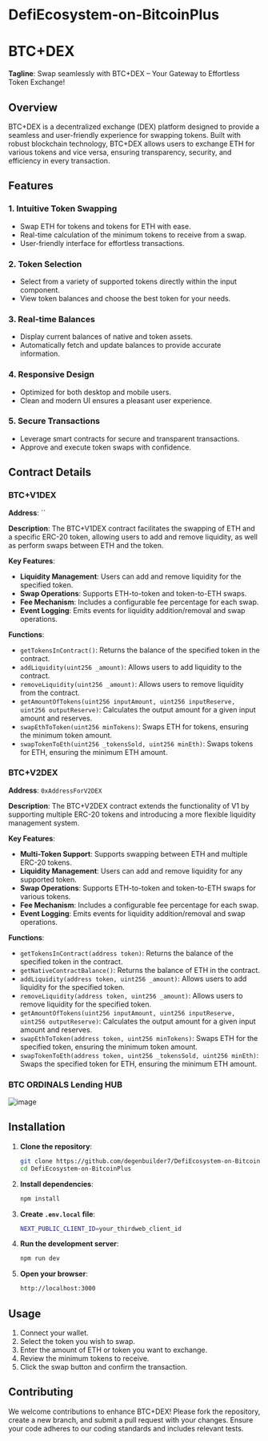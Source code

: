 # DefiEcosystem-on-BitcoinPlus

# BTC+DEX

**Tagline**: Swap seamlessly with BTC+DEX – Your Gateway to Effortless Token Exchange!

## Overview

BTC+DEX is a decentralized exchange (DEX) platform designed to provide a seamless and user-friendly experience for swapping tokens. Built with robust blockchain technology, BTC+DEX allows users to exchange ETH for various tokens and vice versa, ensuring transparency, security, and efficiency in every transaction.


## Features

### 1. **Intuitive Token Swapping**
- Swap ETH for tokens and tokens for ETH with ease.
- Real-time calculation of the minimum tokens to receive from a swap.
- User-friendly interface for effortless transactions.

### 2. **Token Selection**
- Select from a variety of supported tokens directly within the input component.
- View token balances and choose the best token for your needs.

### 3. **Real-time Balances**
- Display current balances of native and token assets.
- Automatically fetch and update balances to provide accurate information.

### 4. **Responsive Design**
- Optimized for both desktop and mobile users.
- Clean and modern UI ensures a pleasant user experience.

### 5. **Secure Transactions**
- Leverage smart contracts for secure and transparent transactions.
- Approve and execute token swaps with confidence.

## Contract Details

### BTC+V1DEX

**Address**: ``

**Description**: The BTC+V1DEX contract facilitates the swapping of ETH and a specific ERC-20 token, allowing users to add and remove liquidity, as well as perform swaps between ETH and the token.

**Key Features**:
- **Liquidity Management**: Users can add and remove liquidity for the specified token.
- **Swap Operations**: Supports ETH-to-token and token-to-ETH swaps.
- **Fee Mechanism**: Includes a configurable fee percentage for each swap.
- **Event Logging**: Emits events for liquidity addition/removal and swap operations.

**Functions**:
- `getTokensInContract()`: Returns the balance of the specified token in the contract.
- `addLiquidity(uint256 _amount)`: Allows users to add liquidity to the contract.
- `removeLiquidity(uint256 _amount)`: Allows users to remove liquidity from the contract.
- `getAmountOfTokens(uint256 inputAmount, uint256 inputReserve, uint256 outputReserve)`: Calculates the output amount for a given input amount and reserves.
- `swapEthToToken(uint256 minTokens)`: Swaps ETH for tokens, ensuring the minimum token amount.
- `swapTokenToEth(uint256 _tokensSold, uint256 minEth)`: Swaps tokens for ETH, ensuring the minimum ETH amount.

### BTC+V2DEX

**Address**: `0xAddressForV2DEX`

**Description**: The BTC+V2DEX contract extends the functionality of V1 by supporting multiple ERC-20 tokens and introducing a more flexible liquidity management system.

**Key Features**:
- **Multi-Token Support**: Supports swapping between ETH and multiple ERC-20 tokens.
- **Liquidity Management**: Users can add and remove liquidity for any supported token.
- **Swap Operations**: Supports ETH-to-token and token-to-ETH swaps for various tokens.
- **Fee Mechanism**: Includes a configurable fee percentage for each swap.
- **Event Logging**: Emits events for liquidity addition/removal and swap operations.

**Functions**:
- `getTokensInContract(address token)`: Returns the balance of the specified token in the contract.
- `getNativeContractBalance()`: Returns the balance of ETH in the contract.
- `addLiquidity(address token, uint256 _amount)`: Allows users to add liquidity for the specified token.
- `removeLiquidity(address token, uint256 _amount)`: Allows users to remove liquidity for the specified token.
- `getAmountOfTokens(uint256 inputAmount, uint256 inputReserve, uint256 outputReserve)`: Calculates the output amount for a given input amount and reserves.
- `swapEthToToken(address token, uint256 minTokens)`: Swaps ETH for the specified token, ensuring the minimum token amount.
- `swapTokenToEth(address token, uint256 _tokensSold, uint256 minEth)`: Swaps the specified token for ETH, ensuring the minimum ETH amount.

### BTC ORDINALS Lending HUB

![image](https://github.com/user-attachments/assets/7bb16fa2-7d4d-46ae-8a81-0c195f0122ab)

## Installation

1. **Clone the repository**:
   ```bash
   git clone https://github.com/degenbuilder7/DefiEcosystem-on-BitcoinPlus
   cd DefiEcosystem-on-BitcoinPlus
   ```

2. **Install dependencies**:
   ```bash
   npm install
   ```

3. **Create `.env.local` file**:
   ```bash
   NEXT_PUBLIC_CLIENT_ID=your_thirdweb_client_id
   ```

4. **Run the development server**:
   ```bash
   npm run dev
   ```

5. **Open your browser**:
   ```bash
   http://localhost:3000
   ```

## Usage

1. Connect your wallet.
2. Select the token you wish to swap.
3. Enter the amount of ETH or token you want to exchange.
4. Review the minimum tokens to receive.
5. Click the swap button and confirm the transaction.

## Contributing

We welcome contributions to enhance BTC+DEX! Please fork the repository, create a new branch, and submit a pull request with your changes. Ensure your code adheres to our coding standards and includes relevant tests.
